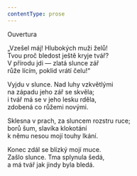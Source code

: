 ```yaml
---
contentType: prose
---
```


Ouvertura

„Vzešel máj! Hlubokých muži želů!  
Tvou proč bledost ještě kryje tvář?  
V přírodu jdi — zlatá slunce zář  
růže lícím, poklid vrátí čelu!“

Vyjdu v slunce. Nad luhy vzkvětlými  
na západu jeho zář se skvěla;  
i tvář má se v jeho lesku rděla,  
zdobená co růžemi novými.

Sklesna v prach, za sluncem rozstru ruce;  
borů šum, slavíka klokotání  
k němu nesou mojí touhy lkání.

Konec zdál se blízký mojí muce.  
Zašlo slunce. Tma splynula šedá,  
a má tvář jak jindy byla bledá.
